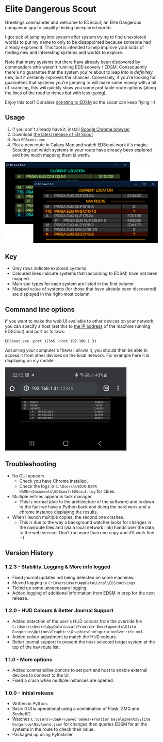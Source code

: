 # Elite Dangerous Scout


Greetings commander and welcome to EDScout; an Elite Dangerous companion app to simplify finding unexplored worlds.

I got sick of jumping into system after system trying to find unexplored worlds to put my name to only to be disappointed because someone had already explored it. This tool is intended to help improve your odds of finding new and interesting systems and worlds to explore.

Note that many systems out there have already been discovered by commanders who weren't running EDDiscovery / EDSM. Consequently there's no guarantee that the system you're about to leap into is _definitely_ new, but it certainly improves the chances. Conversely, if you're looking for guarantees that systems you're jumping to will make some money with a bit of scanning, this _will_ quickly show you some profitable route options (along the lines of the road to riches but with less typing).

Enjoy this tool? Consider [donating to EDSM](https://www.edsm.net/en_GB/donation) so the scout can keep flying :-) 

## Usage
 
1. If you don't already have it, install [Google Chrome browser](https://www.google.com/intl/en_uk/chrome/)
1. Download [the latest release of ED Scout](https://github.com/joncage/ed-scout/releases/latest)
1. Run `EDScout.exe`
1. Plot a new route in Galaxy Map and watch EDScout work it's magic; Scouting out which systems in your route have already been explored and how much mapping them is worth.

![Nav Route Example](Images/NavRouteDisplay-TwoColours.png)

## Key

* Grey rows indicate explored systems
* Coloured lines indicate systems that (according to EDSM) have not been mapped.
* Main star types for each system are listed in the first column.
* Mapped value of systems (for those that have already been discovered) are displayed in the right-most column.

## Command line options

If you want to make the web UI available to other devices on your network, you can specify a host (set this to [the IP address](https://www.google.com/search?q=how+to+find+the+ip+address+of+a+windows+computer) of the machine running EDSCout) and port as follows:

`EDScout.exe -port 12345 -host 192.168.1.31`

Assuming your computer's firewall allows it, you should then be able to access it from other devices on the local network. For example here it is displaying on my mobile:

![Connecting From Another Device On The Local Network](Images/RunningOnMobile.png)

## Troubleshooting

* No GUI appears.
  * Check you have Chrome installed.
  * Check the logs in `C:\Users\<YOUR USER NAME>\Documents\EDScout\EDScout.log` for clues.
* Multiple entries appear in task manager.
  * This is  normal (due to the architecture of the software) and is down to the fact we have a Python back end doing the hard work and a chrome instance displaying the results.
* When I launch multiple copies, the second one crashes.
  * This is due to the way a background watcher looks for changes in the navroute files and (via a local network link) hands over the data to the web service. Don't run more than one copy and it'll work fine :-)

## Version History

### 1.2.3 - Stability, Logging & More info logged 

* Fixed journal updates not being detected on some machines.
* Moved logging to `C:\Users\User\AppData\Local\EDScout\Logs`
* Tidied up some unnecessary logging.
* Added logging of additional information from EDSM in prep for the next release.

### 1.2.0 - HUD Colours & Better Journal Support

* Added detection of the user's HUD colours from the override file `C:\Users\<User>\AppData\Local\Frontier Developments\Elite Dangerous\Options\Graphics\GraphicsConfigurationOverride.xml`.
* Added colour adjustment to match the HUD colours.
* Better journal support to present the next-selected target system at the top of the nav route list.

### 1.1.0 - More options

* Added commandline options to set port and host to enable external devices to connect to the UI.
* Fixed a crash when multiple instances are opened.

### 1.0.0 - Initial release

* Written in Python.
* Basic GUI  is operational using a combination of Flask, ZMQ and SocketIO.
* Watches `C:\Users\<USER>\Saved Games\Frontier Developments\Elite Dangerous\NavRoute.json` for changes then queries EDSM for all the systems in the route to check their value.
* Packaged up using PyInstaller. 
